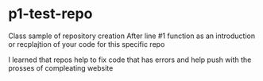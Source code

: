 # p1-test-repo
Class sample of repository creation
After line #1 function as an introduction or recplajtion of your code for this specific repo

I learned that repos help to fix code that has errors and help push with the prosses of compleating website 
